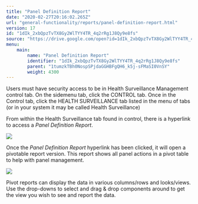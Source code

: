 ```yaml
---
title: "Panel Definition Report"
date: "2020-02-27T20:16:02.265Z"
url: "general-functionality/reports/panel-definition-report.html"
version: 17
id: "1dIk_2xbQpzTvTX8Gy2WlTYY4TR_4q2rRg1J8Qy9e8fs"
source: "https://drive.google.com/open?id=1dIk_2xbQpzTvTX8Gy2WlTYY4TR_4q2rRg1J8Qy9e8fs"
menu:
    main:
        name: "Panel Definition Report"
        identifier: "1dIk_2xbQpzTvTX8Gy2WlTYY4TR_4q2rRg1J8Qy9e8fs"
        parent: "1tumzkTBh0NospSPjdaGGHBFgQH6_k5j-sFMaSI0VnSY"
        weight: 4300
---
```

Users must have security access to be in Health Surveillance Management control tab. On the sidemenu tab, click the CONTROL tab. Once in the Control tab, click the HEALTH SURVEILLANCE tab listed in the menu of tabs (or in your system it may be called Health Surveillance)

From within the Health Surveillance tab found in control, there is a hyperlink to access a *Panel Definition Report*.

![](panel-definition-report.images/image1.png)

Once the *Panel Definition Report* hyperlink has been clicked, it will open a pivotable report version. This report shows all panel actions in a pivot table to help with panel management.

![](panel-definition-report.images/image2.png)

Pivot reports can display the data in various columns/rows and looks/views. Use the drop-downs to select and drag & drop components around to get the view you wish to see and report the data.


